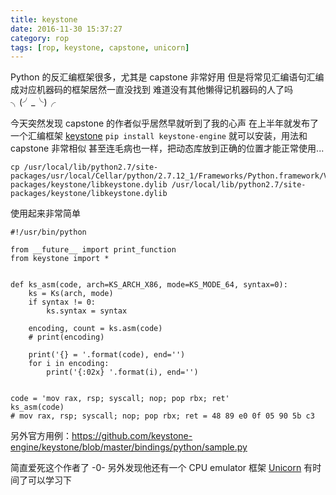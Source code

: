 ```yaml
---
title: keystone
date: 2016-11-30 15:37:27
category: rop
tags: [rop, keystone, capstone, unicorn]
---
```


Python 的反汇编框架很多，尤其是 capstone 非常好用
但是将常见汇编语句汇编成对应机器码的框架居然一直没找到
难道没有其他懒得记机器码的人了吗╮(╯_╰)╭

今天突然发现 capstone 的作者似乎居然早就听到了我的心声
在上半年就发布了一个汇编框架 [keystone](http://www.keystone-engine.org/)
`pip install keystone-engine` 就可以安装，用法和 capstone 非常相似
甚至连毛病也一样，把动态库放到正确的位置才能正常使用...

```
cp /usr/local/lib/python2.7/site-packages/usr/local/Cellar/python/2.7.12_1/Frameworks/Python.framework/Versions/2.7/lib/python2.7/site-packages/keystone/libkeystone.dylib /usr/local/lib/python2.7/site-packages/keystone/libkeystone.dylib
```

使用起来非常简单

```
#!/usr/bin/python

from __future__ import print_function
from keystone import *


def ks_asm(code, arch=KS_ARCH_X86, mode=KS_MODE_64, syntax=0):
    ks = Ks(arch, mode)
    if syntax != 0:
        ks.syntax = syntax

    encoding, count = ks.asm(code)
    # print(encoding)

    print('{} = '.format(code), end='')
    for i in encoding:
        print('{:02x} '.format(i), end='')


code = 'mov rax, rsp; syscall; nop; pop rbx; ret'
ks_asm(code)
# mov rax, rsp; syscall; nop; pop rbx; ret = 48 89 e0 0f 05 90 5b c3

```

另外官方用例：https://github.com/keystone-engine/keystone/blob/master/bindings/python/sample.py

简直爱死这个作者了 -0-
另外发现他还有一个 CPU emulator 框架 [Unicorn](http://www.unicorn-engine.org/docs/tutorial.html)
有时间了可以学习下


